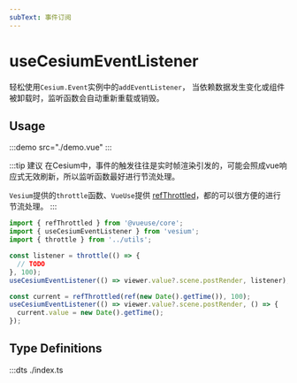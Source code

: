 ```yaml
---
subText: 事件订阅
---
```


# useCesiumEventListener

轻松使用`Cesium.Event`实例中的`addEventListener`，
当依赖数据发生变化或组件被卸载时，监听函数会自动重新重载或销毁。

## Usage

:::demo src="./demo.vue"
:::

:::tip 建议
在Cesium中，事件的触发往往是实时帧渲染引发的，可能会照成vue响应式无效刷新，所以监听函数最好进行节流处理。

`Vesium`提供的`throttle`函数、`VueUse`提供 [refThrottled](https://vueuse.org/shared/refThrottled/)，都的可以很方便的进行节流处理。
:::

```ts
import { refThrottled } from '@vueuse/core';
import { useCesiumEventListener } from 'vesium';
import { throttle } from '../utils';

const listener = throttle(() => {
  // TODO
}, 100);
useCesiumEventListener(() => viewer.value?.scene.postRender, listener);

const current = refThrottled(ref(new Date().getTime()), 100);
useCesiumEventListener(() => viewer.value?.scene.postRender, () => {
  current.value = new Date().getTime();
});
```

## Type Definitions

:::dts ./index.ts
